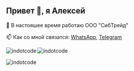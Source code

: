 ## Привет 👋, я Алексей

🔭 В настояшее время работаю ООО "CибТрейд"

📫 Как со мной связатся: [WhatsApp](https://api.whatsapp.com/send/?phone=79236068390), [Telegram](https://t.me/alex1705s)

<div>
  <p><img align="left" src="https://github-readme-stats.vercel.app/api/top-langs?username=indotcode&show_icons=true&locale=ru&layout=compact" alt="indotcode" /></p>
</div>


<p><img align="center" src="https://github-readme-stats.vercel.app/api?username=indotcode&show_icons=true&locale=ru" alt="indotcode" /></p>

<p><img align="center" src="https://github-readme-streak-stats.herokuapp.com/?user=indotcode" alt="indotcode" /></p>


